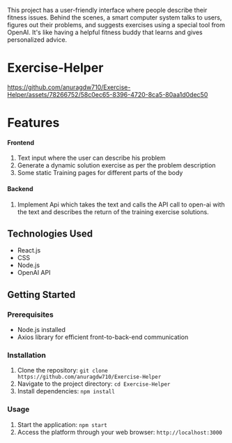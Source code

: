This project has a user-friendly interface where people describe their fitness issues. Behind the scenes, a smart computer system talks to users, figures out their problems, and suggests exercises using a special tool from OpenAI. It's like having a helpful fitness buddy that learns and gives personalized advice.

# Exercise-Helper


https://github.com/anuragdw710/Exercise-Helper/assets/78266752/58c0ec65-8396-4720-8ca5-80aa1d0dec50


# Features
#### Frontend
1. Text input where the user can describe his problem
2. Generate a dynamic solution exercise as per the problem description
3. Some static Training pages for different parts of the body
#### Backend
1. Implement Api which takes the text and
calls the API call to open-ai with the text and describes the return of the training exercise solutions.


## Technologies Used

- React.js
- CSS
- Node.js
- OpenAI API



## Getting Started

### Prerequisites

- Node.js installed
- Axios library for efficient front-to-back-end communication

### Installation

1. Clone the repository: `git clone https://github.com/anuragdw710/Exercise-Helper`
2. Navigate to the project directory: `cd Exercise-Helper`
3. Install dependencies: `npm install`

### Usage

1. Start the application: `npm start`
2. Access the platform through your web browser: `http://localhost:3000`
